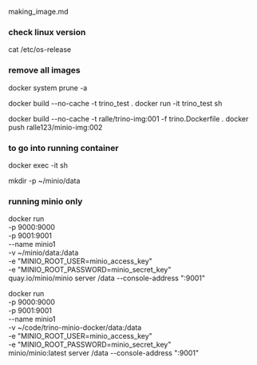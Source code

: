 making_image.md

### check linux version

cat /etc/os-release

### remove all images

docker system prune -a

docker build --no-cache -t trino_test .
docker run -it trino_test sh

docker build --no-cache -t ralle/trino-img:001 -f trino.Dockerfile .
docker push ralle123/minio-img:002

### to go into running container

docker exec -it <container id> sh


mkdir -p ~/minio/data

### running minio only

docker run \
  -p 9000:9000 \
  -p 9001:9001 \
  --name minio1 \
  -v ~/minio/data:/data \
  -e "MINIO_ROOT_USER=minio_access_key" \
  -e "MINIO_ROOT_PASSWORD=minio_secret_key" \
  quay.io/minio/minio server /data --console-address ":9001"

  docker run \
  -p 9000:9000 \
  -p 9001:9001 \
  --name minio1 \
  -v ~/code/trino-minio-docker/data:/data \
  -e "MINIO_ROOT_USER=minio_access_key" \
  -e "MINIO_ROOT_PASSWORD=minio_secret_key" \
  minio/minio:latest server /data --console-address ":9001"

